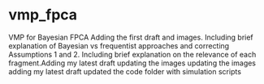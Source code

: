 # vmp_fpca
VMP for Bayesian FPCA
Adding the first draft and images.
Including brief explanation of Bayesian vs frequentist approaches and correcting Assumptions 1 and 2.
Including brief explanation on the relevance of each fragment.Adding my latest draft
updating the images
updating the images
adding my latest draft
updated the code folder with simulation scripts
